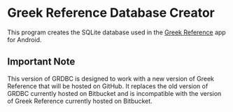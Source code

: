 # Greek Reference Database Creator

This program creates the SQLite database used in the [Greek Reference][] app for Android.

## Important Note

This version of GRDBC is designed to work with a new version of Greek Reference that will be hosted on GitHub. It replaces the old version of GRDBC currently hosted on Bitbucket and is incompatible with the version of Greek Reference currently hosted on Bitbucket.

[Greek Reference]: https://github.com/blinskey/greek-reference
